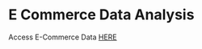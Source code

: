 # E Commerce Data Analysis


Access E-Commerce Data [HERE](https://www.kaggle.com/datasets/gabrielramos87/an-online-shop-business)

